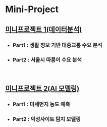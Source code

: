 # Mini-Project
## <a href = "https://github.com/18-12847/Mini-Project/tree/main/%EB%AF%B8%EB%8B%88%ED%94%84%EB%A1%9C%EC%A0%9D%ED%8A%B81(%EB%8D%B0%EC%9D%B4%ED%84%B0%20%EB%B6%84%EC%84%9D)"> 미니프로젝트 1(데이터분석) </a>

* ### Part1 : 생활 정보 기반 대중교통 수요 분석
* ### Part2 : 서울시 따릉이 수요 분석
<br />

## <a href = "https://github.com/18-12847/Mini-Project/tree/main/%EB%AF%B8%EB%8B%88%ED%94%84%EB%A1%9C%EC%A0%9D%ED%8A%B82(%EB%A8%B8%EC%8B%A0%EB%9F%AC%EB%8B%9D)">미니프로젝트 2(AI 모델링) </a>
* ### Part1 : 미세먼지 농도 예측
* ### Part2 : 악성사이트 탐지 모델링
